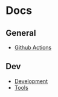 # Docs

## General

- [Github Actions](github-actions.md)

## Dev

- [Development](development.md)
- [Tools](tools.md)
